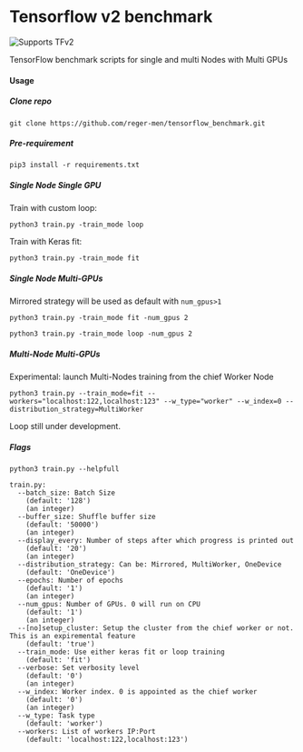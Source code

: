 # Tensorflow v2 benchmark
![Supports TFv2](https://img.shields.io/badge/Supports-tensorflow%20v2-blue.svg)

TensorFlow benchmark scripts for single and multi Nodes with Multi GPUs

#### Usage
##### Clone repo
```git clone https://github.com/reger-men/tensorflow_benchmark.git```

##### Pre-requirement
```pip3 install -r requirements.txt```

##### Single Node Single GPU
Train with custom loop:

```python3 train.py -train_mode loop```

Train with Keras fit:

```python3 train.py -train_mode fit```

##### Single Node Multi-GPUs
Mirrored strategy will be used as default with ```num_gpus>1```

```python3 train.py -train_mode fit -num_gpus 2```

```python3 train.py -train_mode loop -num_gpus 2```

##### Multi-Node Multi-GPUs
Experimental: launch Multi-Nodes training from the chief Worker Node

```python3 train.py --train_mode=fit --workers="localhost:122,localhost:123" --w_type="worker" --w_index=0 --distribution_strategy=MultiWorker```

Loop still under development.

##### Flags
```python3 train.py --helpfull```

```
train.py:
  --batch_size: Batch Size
    (default: '128')
    (an integer)
  --buffer_size: Shuffle buffer size
    (default: '50000')
    (an integer)
  --display_every: Number of steps after which progress is printed out
    (default: '20')
    (an integer)
  --distribution_strategy: Can be: Mirrored, MultiWorker, OneDevice
    (default: 'OneDevice')
  --epochs: Number of epochs
    (default: '1')
    (an integer)
  --num_gpus: Number of GPUs. 0 will run on CPU
    (default: '1')
    (an integer)
  --[no]setup_cluster: Setup the cluster from the chief worker or not. This is an expiremental feature
    (default: 'true')
  --train_mode: Use either keras fit or loop training
    (default: 'fit')
  --verbose: Set verbosity level
    (default: '0')
    (an integer)
  --w_index: Worker index. 0 is appointed as the chief worker
    (default: '0')
    (an integer)
  --w_type: Task type
    (default: 'worker')
  --workers: List of workers IP:Port
    (default: 'localhost:122,localhost:123')
  ```
